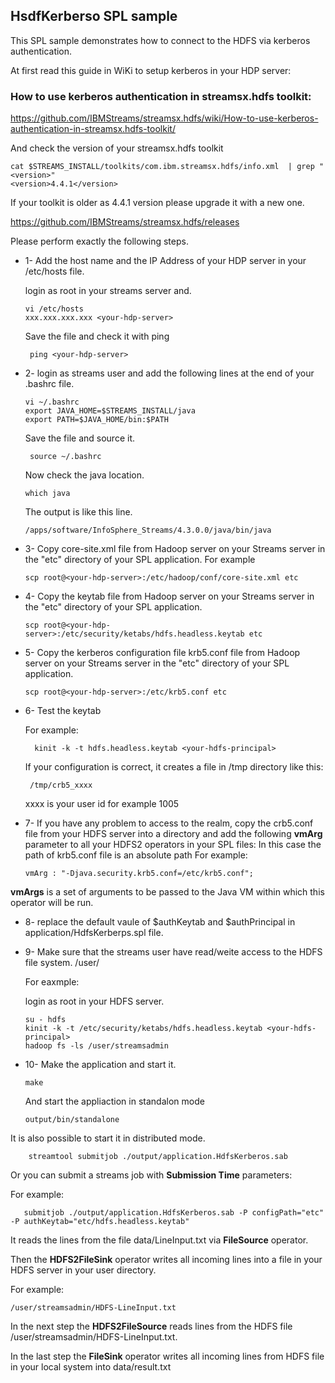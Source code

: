 ## HsdfKerberso SPL sample 

This SPL sample demonstrates how to connect to the HDFS via kerberos authentication.

At first read this guide in WiKi to setup kerberos in your HDP server:

### How to use kerberos authentication in streamsx.hdfs toolkit:
 
https://github.com/IBMStreams/streamsx.hdfs/wiki/How-to-use-kerberos-authentication-in-streamsx.hdfs-toolkit/

And check the version of your streamsx.hdfs toolkit

    cat $STREAMS_INSTALL/toolkits/com.ibm.streamsx.hdfs/info.xml  | grep "<version>"
    <version>4.4.1</version>

If your toolkit is older as 4.4.1 version please upgrade it with a new one.

 https://github.com/IBMStreams/streamsx.hdfs/releases


Please perform exactly the following steps.

   
   - 1- Add the host name and the IP Address of your HDP server in your /etc/hosts file.
   
     login as root in your streams server and.

         vi /etc/hosts
         xxx.xxx.xxx.xxx <your-hdp-server>
     
     Save the file and check it with ping
     
          ping <your-hdp-server>

   - 2- login as streams user and add the following lines at the end of your .bashrc file.
   
         vi ~/.bashrc
         export JAVA_HOME=$STREAMS_INSTALL/java
         export PATH=$JAVA_HOME/bin:$PATH

      Save the file and source it.

          source ~/.bashrc

      Now check the java location.

         which java


       The output is like this line.

         /apps/software/InfoSphere_Streams/4.3.0.0/java/bin/java


   - 3- Copy core-site.xml file from Hadoop server on your Streams server in the "etc" directory of your SPL application.
     For example 
     
         scp root@<your-hdp-server>:/etc/hadoop/conf/core-site.xml etc

   - 4- Copy the keytab file from Hadoop server on your Streams server in the "etc" directory of your SPL application.

         scp root@<your-hdp-server>:/etc/security/ketabs/hdfs.headless.keytab etc

   - 5- Copy the kerberos configuration file krb5.conf file from Hadoop server on your Streams server in the "etc" directory of your SPL application.

         scp root@<your-hdp-server>:/etc/krb5.conf etc


   - 6- Test the keytab
   
     For example:

           kinit -k -t hdfs.headless.keytab <your-hdfs-principal>
    
     If your configuration is correct, it creates a file in /tmp directory like this:

          /tmp/crb5_xxxx
          
     xxxx is your user id for example 1005  


   - 7- If you have any problem to access to the realm, copy the crb5.conf file from your HDFS server into a directory and add the following **vmArg** parameter to all your HDFS2 operators in your SPL files:
In this case the path of krb5.conf file is an absolute path 
   For example: 

         vmArg : "-Djava.security.krb5.conf=/etc/krb5.conf";

   **vmArgs** is a set of arguments to be passed to the Java VM within which this operator will be run.

   - 8-  replace the default vaule of $authKeytab and $authPrincipal in application/HdfsKerberps.spl file.
   
   - 9-  Make sure that the streams user have read/weite access to the HDFS file system. /user/<your-username>
 
     For eaxmple:
     
     login as root in your HDFS server.
    
     
         su - hdfs
         kinit -k -t /etc/security/ketabs/hdfs.headless.keytab <your-hdfs-principal>
         hadoop fs -ls /user/streamsadmin  

   - 10- Make the application and start it.

         make

     And start the appliaction in standalon mode

         output/bin/standalone

  It is also possible to start it in distributed mode.
  
        streamtool submitjob ./output/application.HdfsKerberos.sab
        
  Or you can submit a streams job with **Submission Time** parameters:
  
  For example:

       submitjob ./output/application.HdfsKerberos.sab -P configPath="etc" -P authKeytab="etc/hdfs.headless.keytab"


It reads the lines from the file data/LineInput.txt via **FileSource** operator.

Then the **HDFS2FileSink** operator writes all incoming lines into a file in your HDFS server in your user directory.

For example: 
    
    /user/streamsadmin/HDFS-LineInput.txt

In the next step the **HDFS2FileSource** reads lines from the HDFS file  /user/streamsadmin/HDFS-LineInput.txt.

In the last step the **FileSink** operator writes all incoming lines from HDFS file in your local system into data/result.txt

